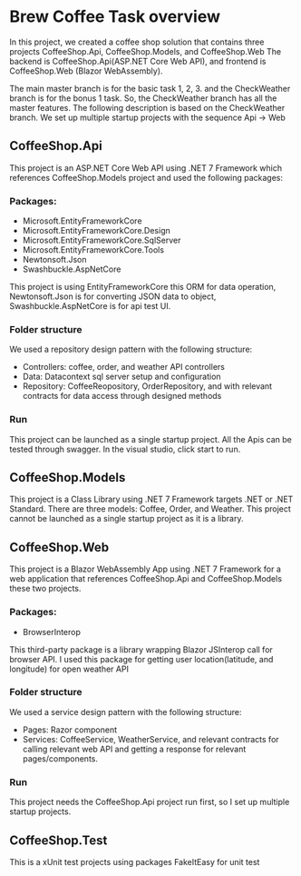 # Brew Coffee Task overview
In this project, we created a coffee shop solution that contains three projects CoffeeShop.Api, CoffeeShop.Models, and CoffeeShop.Web
The backend is CoffeeShop.Api(ASP.NET Core Web API), and frontend is CoffeeShop.Web (Blazor WebAssembly).

The main master branch is for the basic task 1, 2, 3. and the CheckWeather branch is for the bonus 1 task. So, the CheckWeather branch has all the master features.
The following description is based on the CheckWeather branch. We set up multiple startup projects with the sequence Api -> Web

## CoffeeShop.Api
This project is an ASP.NET Core Web API using .NET 7 Framework which references CoffeeShop.Models project and used the following packages:

### Packages:
* Microsoft.EntityFrameworkCore
* Microsoft.EntityFrameworkCore.Design
* Microsoft.EntityFrameworkCore.SqlServer
* Microsoft.EntityFrameworkCore.Tools
* Newtonsoft.Json
* Swashbuckle.AspNetCore

This project is using EntityFrameworkCore this ORM for data operation, Newtonsoft.Json is for converting JSON data to object, Swashbuckle.AspNetCore is for api test UI.

### Folder structure
We used a repository design pattern with the following structure:
* Controllers: coffee, order, and weather API controllers
* Data: Datacontext sql server setup and configuration
* Repository: CoffeeReopository, OrderRepository, and with relevant contracts for data access through designed methods

### Run
This project can be launched as a single startup project. All the Apis can be tested through swagger.
In the visual studio, click start to run.

## CoffeeShop.Models
This project is a Class Library using .NET 7 Framework targets .NET or .NET Standard.
There are three models: Coffee, Order, and Weather. This project cannot be launched as a single startup project as it is a library.

## CoffeeShop.Web
This project is a Blazor WebAssembly App using .NET 7 Framework for a web application that references CoffeeShop.Api and CoffeeShop.Models these two projects.

### Packages:
* BrowserInterop

This third-party package is a library wrapping Blazor JSInterop call for browser API. I used this package for getting user location(latitude, and longitude) for open weather API

### Folder structure
We used a service design pattern with the following structure:
* Pages: Razor component
* Services: CoffeeService, WeatherService, and relevant contracts for calling relevant web API and getting a response for relevant pages/components.

### Run
This project needs the CoffeeShop.Api project run first, so I set up multiple startup projects.

## CoffeeShop.Test
This is a xUnit test projects using packages FakeItEasy for unit test

